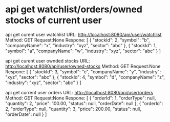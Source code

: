 # api get watchlist/orders/owned stocks of current user

api get curent user watchlist
URL: <http://localhost:8080/api/user/watchlist>
Method: GET
Request:None
Respone:
[
    {
        "stockId": 2,
        "symbol": "b",
        "companyName": "x",
        "industry": "xyz",
        "sector": "abc"
    },
    {
        "stockId": 1,
        "symbol": "a",
        "companyName": "w",
        "industry": "xyz",
        "sector": "abc"
    }
]

api get curent user ownded stocks
URL: <http://localhost:8080/api/user/owned-stocks>
Method: GET
Request:None
Respone:
[
    {
        "stockId": 3,
        "symbol": "c",
        "companyName": "y",
        "industry": "xyz",
        "sector": "abc"
    },
    {
        "stockId": 4,
        "symbol": "d",
        "companyName": "z",
        "industry": "xyz",
        "sector": "abc"
    }
]

api get current user orders
URL: <http://localhost:8080/api/user/orders>
Method: GET
Request:None
Respone:
[
    {
        "orderId": 1,
        "orderType": null,
        "quantity": 2,
        "price": 100.00,
        "status": null,
        "orderDate": null
    },
    {
        "orderId": 2,
        "orderType": null,
        "quantity": 3,
        "price": 200.00,
        "status": null,
        "orderDate": null
    }
]
